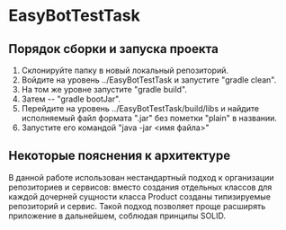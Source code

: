 # EasyBotTestTask
## Порядок сборки и запуска проекта
1. Склонируйте папку в новый локальный репозиторий.
2. Войдите на уровень ../EasyBotTestTask и запустите "gradle clean".
3. На том же уровне запустите "gradle build".
4. Затем -- "gradle bootJar".
5. Перейдите на уровень ../EasyBotTestTask/build/libs и найдите исполняемый файл формата ".jar" без пометки "plain" в названии.
6. Запустите его командой "java -jar <имя файла>"
## Некоторые пояснения к архитектуре
В данной работе использован нестандартный подход к организации репозиториев и сервисов: вместо создания отдельных классов для каждой дочерней сущности класса Product созданы типизируемые репозиторий и сервис. Такой подход позволяет проще расширять приложение в дальнейшем, соблюдая принципы SOLID. 
